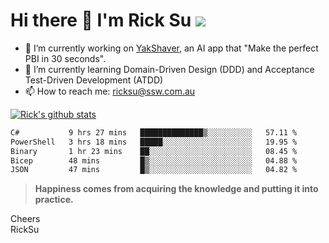 # Hi there 👋 I'm Rick Su ![](https://komarev.com/ghpvc/?username=ricksu978)
<!--
**ricksu978/ricksu978** is a ✨ _special_ ✨ repository because its `README.md` (this file) appears on your GitHub profile.

Here are some ideas to get you started:
-->
- 🔭 I’m currently working on [YakShaver](https://yakshaver.ai/), an AI app that "Make the perfect PBI in 30 seconds".
- 🌱 I’m currently learning Domain-Driven Design (DDD) and Acceptance Test-Driven Development (ATDD)
- 📫 How to reach me: ricksu@ssw.com.au
<!--
- 👯 I’m looking to collaborate on ...
- 🤔 I’m looking for help with ...
- 💬 Ask me about ...
-->
<!--
- 😄 Pronouns: ...
- ⚡ Fun fact: ...
-->
[![Rick's github stats](https://github-readme-stats.vercel.app/api?username=ricksu978&theme=dark)](https://github.com/ricksu978/ricksu978)

<!--START_SECTION:waka-->

```txt
C#           9 hrs 27 mins   ██████████████▒░░░░░░░░░░   57.11 %
PowerShell   3 hrs 18 mins   █████░░░░░░░░░░░░░░░░░░░░   19.95 %
Binary       1 hr 23 mins    ██░░░░░░░░░░░░░░░░░░░░░░░   08.45 %
Bicep        48 mins         █▒░░░░░░░░░░░░░░░░░░░░░░░   04.88 %
JSON         47 mins         █▒░░░░░░░░░░░░░░░░░░░░░░░   04.82 %
```

<!--END_SECTION:waka-->

> **Happiness comes from acquiring the knowledge and putting it into practice.**

Cheers  
RickSu 
